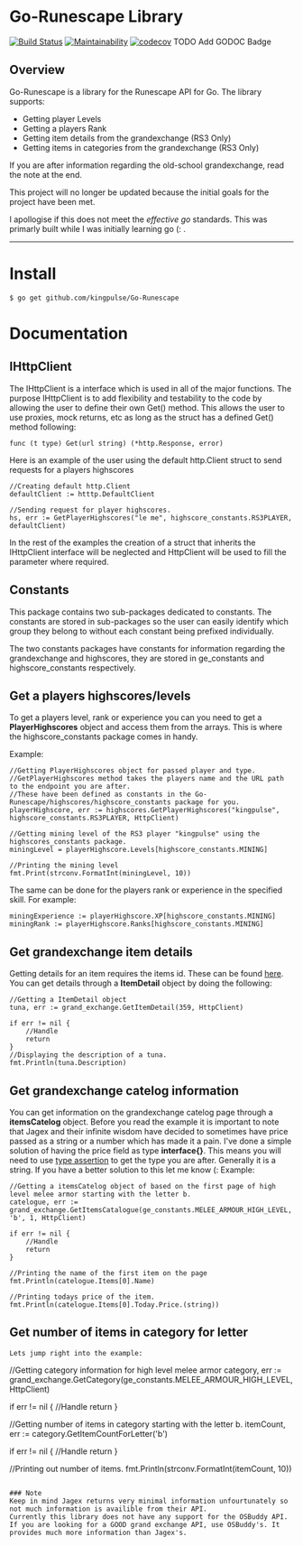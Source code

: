 # Go-Runescape Library

[![Build Status](https://travis-ci.org/kingpulse/Go-Runescape.svg?branch=master)](https://travis-ci.org/kingpulse/Go-Runescape) [![Maintainability](https://api.codeclimate.com/v1/badges/df6f8708f7170d5e2019/maintainability)](https://codeclimate.com/github/kingpulse/Go-Runescape/maintainability) [![codecov](https://codecov.io/gh/kingpulse/Go-Runescape/branch/master/graph/badge.svg)](https://codecov.io/gh/kingpulse/Go-Runescape) TODO Add GODOC Badge

## Overview
Go-Runescape is a library for the Runescape API for Go. The library supports:

- Getting player Levels
- Getting a players Rank
- Getting item details from the grandexchange (RS3 Only)
- Getting items in categories from the grandexchange (RS3 Only)

If you are after information regarding the old-school grandexchange, read the note at the end.

This project will no longer be updated because the initial goals for the project have been met.

I apollogise if this does not meet the *effective go* standards. This was primarly built while I was initially learning go (: .

----

# Install

```
$ go get github.com/kingpulse/Go-Runescape
```

# Documentation

## IHttpClient

The IHttpClient is a interface which is used in all of the major functions. The purpose IHttpClient is to add flexibility
and testability to the code by allowing the user to define their own Get() method. This allows the user to use proxies, mock returns, etc
as long as the struct has a defined Get() method following:

```
func (t type) Get(url string) (*http.Response, error)
```

Here is an example of the user using the default http.Client struct to send requests for a players highscores

```
//Creating default http.Client
defaultClient := htttp.DefaultClient

//Sending request for player highscores.
hs, err := GetPlayerHighscores("le me", highscore_constants.RS3PLAYER, defaultClient)
```

In the rest of the examples the creation of a struct that inherits the IHttpClient interface will be neglected and
HttpClient will be used to fill the parameter where required.

## Constants

This package contains two sub-packages dedicated to constants. The constants are stored in sub-packages so the user can easily
identify which group they belong to without each constant being prefixed individually.

The two constants packages have constants for information regarding the grandexchange and highscores, they are stored in
ge_constants and highscore_constants respectively.

## Get a players highscores/levels

To get a players level, rank or experience you can you need to get a **PlayerHighscores** object and access them from the arrays. This is where the highscore_constants package comes in handy.

Example:
```
//Getting PlayerHighscores object for passed player and type.
//GetPlayerHighscores method takes the players name and the URL path to the endpoint you are after.
//These have been defined as constants in the Go-Runescape/highscores/highscore_constants package for you.
playerHighscore, err := highscores.GetPlayerHighscores("kingpulse", highscore_constants.RS3PLAYER, HttpClient)

//Getting mining level of the RS3 player "kingpulse" using the highscores_constants package.
miningLevel = playerHighscore.Levels[highscore_constants.MINING]

//Printing the mining level
fmt.Print(strconv.FormatInt(miningLevel, 10))

```

The same can be done for the players rank or experience in the specified skill. For example:
```
miningExperience := playerHighscore.XP[highscore_constants.MINING]
miningRank := playerHighscore.Ranks[highscore_constants.MINING]
```

## Get grandexchange item details

Getting details for an item requires the items id. These can be found [here](http://www.itemdb.biz/).
You can get details through a **ItemDetail** object by doing the following:
```
//Getting a ItemDetail object
tuna, err := grand_exchange.GetItemDetail(359, HttpClient)

if err != nil {
	//Handle
	return
}
//Displaying the description of a tuna.
fmt.Println(tuna.Description)
```

## Get grandexchange catelog information

You can get information on the grandexchange catelog page through a **itemsCatelog** object. Before you read the example it is important to note that Jagex and their infinite wisdom have decided to sometimes have price passed as a string or a number which has made it a pain. I've done a simple solution of having the price field as type **interface{}**. This means you will need to use [type assertion](https://golang.org/ref/spec#Type_assertions) to get the type you are after. Generally it is a string. If you have a better solution to this let me know (:
Example:
```
//Getting a itemsCatelog object of based on the first page of high level melee armor starting with the letter b.
catelogue, err := grand_exchange.GetItemsCatalogue(ge_constants.MELEE_ARMOUR_HIGH_LEVEL, 'b', 1, HttpClient)

if err != nil {
	//Handle
	return
}

//Printing the name of the first item on the page    
fmt.Println(catelogue.Items[0].Name)

//Printing todays price of the item.
fmt.Println(catelogue.Items[0].Today.Price.(string))
```

## Get number of items in category for letter

```
Lets jump right into the example:
```
//Getting category information for high level melee armor
category, err := grand_exchange.GetCategory(ge_constants.MELEE_ARMOUR_HIGH_LEVEL, HttpClient)

if err != nil {
    //Handle
    return
}

//Getting number of items in category starting with the letter b.
itemCount, err := category.GetItemCountForLetter('b')

if err != nil {
	//Handle
	return
}

//Printing out number of items.
fmt.Println(strconv.FormatInt(itemCount, 10))
```

### Note
Keep in mind Jagex returns very minimal information unfourtunately so not much information is availible from their API.
Currently this library does not have any support for the OSBuddy API. If you are looking for a GOOD grand exchange API, use OSBuddy's. It provides much more information than Jagex's.
